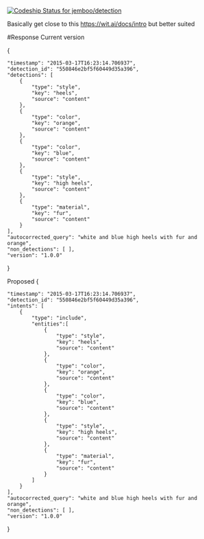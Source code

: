 [ ![Codeship Status for jemboo/detection](https://codeship.com/projects/27075060-b927-0132-3c56-022b83805e1c/status?branch=master)](https://codeship.com/projects/71537)

Basically get close to this https://wit.ai/docs/intro but better suited

#Response
Current version

{

    "timestamp": "2015-03-17T16:23:14.706937",
    "detection_id": "550846e2bf5f60449d35a396",
    "detections": [
        {
            "type": "style",
            "key": "heels",
            "source": "content"
        },
        {
            "type": "color",
            "key": "orange",
            "source": "content"
        },
        {
            "type": "color",
            "key": "blue",
            "source": "content"
        },
        {
            "type": "style",
            "key": "high heels",
            "source": "content"
        },
        {
            "type": "material",
            "key": "fur",
            "source": "content"
        }
    ],
    "autocorrected_query": "white and blue high heels with fur and orange",
    "non_detections": [ ],
    "version": "1.0.0"
}

Proposed
{

    "timestamp": "2015-03-17T16:23:14.706937",
    "detection_id": "550846e2bf5f60449d35a396",
    "intents": [
        {
            "type": "include",
            "entities":[
                {
                    "type": "style",
                    "key": "heels",
                    "source": "content"
                },
                {
                    "type": "color",
                    "key": "orange",
                    "source": "content"
                },
                {
                    "type": "color",
                    "key": "blue",
                    "source": "content"
                },
                {
                    "type": "style",
                    "key": "high heels",
                    "source": "content"
                },
                {
                    "type": "material",
                    "key": "fur",
                    "source": "content"
                }
            ]
        }
    ],
    "autocorrected_query": "white and blue high heels with fur and orange",
    "non_detections": [ ],
    "version": "1.0.0"
}